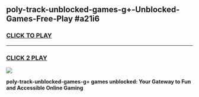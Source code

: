 
## poly-track-unblocked-games-g+-Unblocked-Games-Free-Play #a21i6
<h3>
<a href="https://us.freeplayer.one?title=poly-track-unblocked-games-g+&ref=9M">CLICK TO PLAY</a></h3>
<hr>

<h3>
<a href="https://us.freeplayer.one?title=poly-track-unblocked-games-g+&ref=9M">CLICK 2 PLAY</a>
  
</h3>

<a href="https://us.freeplayer.one?title=poly-track-unblocked-games-g+&ref=9M"><img src="https://clearcache.store/games.png"></a>


**poly-track-unblocked-games-g+ games unblocked: Your Gateway to Fun and Accessible Online Gaming**
